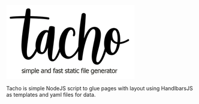 
![logo](logo/tacho_logotype.png)

Tacho is simple NodeJS script to glue pages with layout using HandlbarsJS as templates and yaml files for data.


